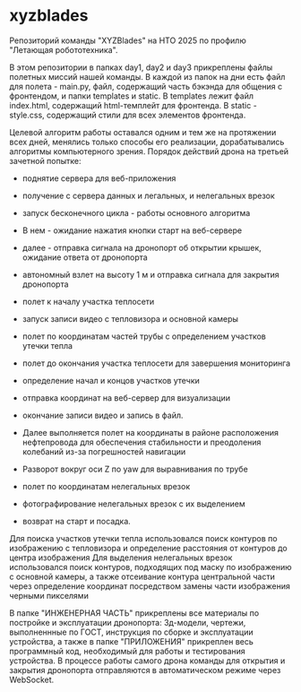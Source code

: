 # xyzblades
Репозиторий команды "XYZBlades" на НТО 2025 по профилю "Летающая робототехника".

В этом репозитории в папках day1, day2 и day3 прикреплены файлы полетных миссий нашей команды. 
В каждой из папок на дни есть файл для полета - main.py, файл, содержащий часть бэкэнда для общения с фронтендом, и папки templates и static.
В templates лежит файл index.html, содержащий html-темплейт для фронтенда. В static - style.css, содержащий стили для всех элементов фронтенда.

Целевой алгоритм работы оставался одним и тем же на протяжении всех дней, менялись только способы его реализации, дорабатывались алгоритмы компьютерного зрения.
Порядок действий дрона на третьей зачетной попытке:
- поднятие сервера для веб-приложения
- получение с сервера данных и легальных, и нелегальных врезок
- запуск бесконечного цикла - работы основного алгоритма
- В нем - ожидание нажатия кнопки старт на веб-сервере
- далее - отправка сигнала на дронопорт об открытии крышек, ожидание ответа от дронопорта
- автономный взлет на высоту 1 м и отправка сигнала для закрытия дронопорта
- полет к началу участка теплосети
- запуск записи видео с тепловизора и основной камеры
- полет по координатам частей трубы с определением участков утечки тепла
- полет до окончания участка теплосети для завершения мониторинга
- определение начал и концов участков утечки
- отправка координат на веб-сервер для визуализации
- окончание записи видео и запись в файл.

- Далее выполняется полет на координаты в районе расположения нефтепровода для обеспечения стабильности и преодоления колебаний из-за погрешностей навигации
- Разворот вокруг оси Z по yaw для выравнивания по трубе
- полет по координатам нелегальных врезок
- фотографирование нелегальных врезок с их выделением
- возврат на старт и посадка.

Для поиска участков утечки тепла использовался поиск контуров по изображению с тепловизора и определение расстояния от контуров до центра изображения
Для выделения нелегальных врезок использовался поиск контуров, подходящих под маску по изображению с основной камеры, а также отсеивание контура центральной части через определение координат посредством замены части изображения черными пикселями


В папке "ИНЖЕНЕРНАЯ ЧАСТЬ" прикреплены все материалы по постройке и эксплуатации дронопорта: 3д-модели, чертежи, выполненнные по ГОСТ, инструкция по сборке и  эксплуатации устройства, а также в папке "ПРИЛОЖЕНИЯ" прикреплен весь программный код, необходимый для работы и тестирования устройства. В процессе работы самого дрона команды для открытия и закрытия дронопорта отправляются в автоматическом режиме через WebSocket.

